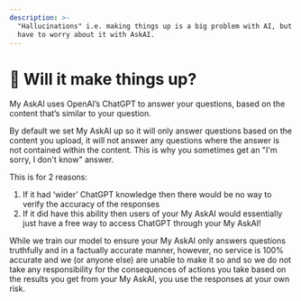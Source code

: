 ```yaml
---
description: >-
  "Hallucinations" i.e. making things up is a big problem with AI, but you don't
  have to worry about it with AskAI.
---
```


# 👃 Will it make things up?

My AskAI uses OpenAI’s ChatGPT to answer your questions, based on the content that’s similar to your question.

By default we set My AskAI up so it will only answer questions based on the content you upload, it will not answer any questions where the answer is not contained within the content. This is why you sometimes get an "I'm sorry, I don't know" answer.

This is for 2 reasons:

1. If it had ‘wider’ ChatGPT knowledge then there would be no way to verify the accuracy of the responses
2. If it did have this ability then users of your My AskAI would essentially just have a free way to access ChatGPT through your My AskAI!

While we train our model to ensure your My AskAI only answers questions truthfully and in a factually accurate manner, however, no service is 100% accurate and we (or anyone else) are unable to make it so and so we do not take any responsibility for the consequences of actions you take based on the results you get from your My AskAI, you use the responses at your own risk.
